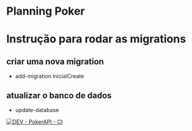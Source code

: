 # Planning Poker


# Instrução para rodar as migrations
## criar uma nova migration
- add-migration inicialCreate

## atualizar o banco de dados
- update-database

[![DEV - PokerAPI - CI](https://github.com/inhaquites/pokerapi/actions/workflows/pipe-api-develop.yml/badge.svg)](https://github.com/inhaquites/pokerapi/actions/workflows/pipe-api-develop.yml)
